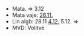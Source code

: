 - Mata. => 3.12
- Mata vaje: [26.11.](https://discord.com/channels/1291085390211711077/1291085391016886275/1310944095690031205)
- Lin algb: 28.11 [4.12.](https://discord.com/channels/1291085390211711077/1291085391016886274/1313947680728154143) 5.12. =>
- MVD: Volitve